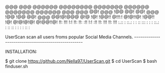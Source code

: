 
  @@@  @@@  @@@@@@ @@@@@@@@ @@@@@@@   @@@@@@  @@@@@@@  @@@@@@  @@@  @@@
  @@!  @@@ !@@     @@!      @@!  @@@ !@@     !@@      @@!  @@@ @@!@!@@@
  @!@  !@!  !@@!!  @!!!:!   @!@!!@!   !@@!!  !@!      @!@!@!@! @!@@!!@!
  !!:  !!!     !:! !!:      !!: :!!      !:! :!!      !!:  !!! !!:  !!!
   :.:: :  ::.: :  : :: :::  :   : : ::.: :   :: :: :  :   : : ::    :
   
   
   UserScan scan all users froms popular Social Media Channels. 
     ----------------------------------------------------

  INSTALLATION:

  $ git clone https://github.com/Nella97/UserScan.git
  $ cd UserScan
  $ bash finduser.sh
